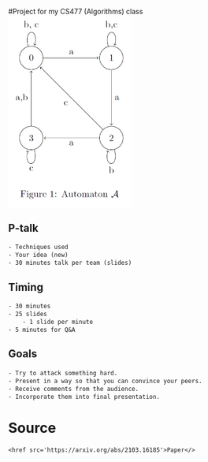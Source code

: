 #Project for my CS477 (Algorithms) class
<br>
<img src='automaton_A.png' align="center" width=50% height=50%/>
<br>
## P-talk
	- Techniques used
	- Your idea (new)
	- 30 minutes talk per team (slides)

## Timing
	- 30 minutes
	- 25 slides
		- 1 slide per minute
	- 5 minutes for Q&A

## Goals
	- Try to attack something hard.
	- Present in a way so that you can convince your peers.
	- Receive comments from the audience.
  	- Incorporate them into final presentation.

# Source
	<href src='https://arxiv.org/abs/2103.16185'>Paper</>

